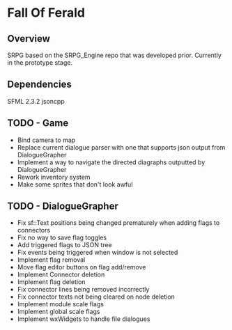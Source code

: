 Fall Of Ferald
==============

## Overview
SRPG based on the SRPG_Engine repo that was developed prior.
Currently in the prototype stage.

## Dependencies
SFML 2.3.2
jsoncpp

## TODO - Game
* Bind camera to map
* Replace current dialogue parser with one that supports json output from
  DialogueGrapher
* Implement a way to navigate the directed diagraphs outputted by DialogueGrapher
* Rework inventory system
* Make some sprites that don't look awful

## TODO - DialogueGrapher
* Fix sf::Text positions being changed prematurely when adding flags to connectors
* Fix no way to save flag toggles
* Add triggered flags to JSON tree
* Fix events being triggered when window is not selected
* Implement flag removal
* Move flag editor buttons on flag add/remove
* Implement Connector deletion
* Implement flag deletion
* Fix connector lines being removed incorrectly
* Fix connector texts not being cleared on node deletion
* Implement module scale flags
* Implement global scale flags
* Implement wxWidgets to handle file dialogues

